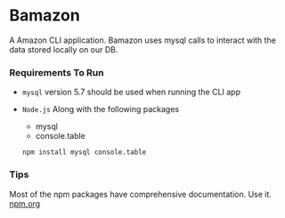 # Bamazon
A Amazon CLI application. Bamazon uses mysql calls to interact with the data stored locally on our DB.

### Requirements To Run
- `mysql` version 5.7 should be used when running the CLI app
- `Node.js`  Along with the following packages
  * mysql
  * console.table
  
   ```
   npm install mysql console.table
   ``` 




### Tips
Most of the npm packages have comprehensive documentation. Use it. [npm.org](https://www.npmjs.com/)